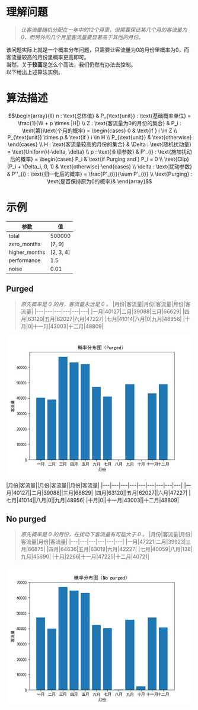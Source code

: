 # 理解问题  

> *让客流量随机分配在一年中的12个月里，但需要保证某几个月的客流量为0，而另外的几个月里客流量要显著高于其他的月份。*  

该问题实际上就是一个概率分布问题，只需要让客流量为0的月份里概率为0，而客流量较高的月份里概率更高即可。  
当然，关于**较高**是怎么个高法，我们仍然有办法去控制。  
以下给出上述算法实例。  

# 算法描述  

```math
\begin{array}{ll}
n : \text{总体值} & P_{\text{unit}} : \text{基础概率单位} = \frac{1}{W + p \times |H|} \\
Z : \text{客流量为0的月份的集合} &  P_i : \text{第}i\text{个月的概率} = \begin{cases} 
0 & \text{if } i \in Z \\
P_{\text{unit}} \times p & \text{if } i \in H \\
P_{\text{unit}} & \text{otherwise} 
\end{cases} \\
H : \text{客流量较高的月份的集合} & \Delta : \text{随机扰动量} = \text{Uniform}(-\delta, \delta) \\
p : \text{业绩参数} & P'_{i} : \text{施加扰动后的概率} = \begin{cases} 
P_i & \text{if Purging and } P_i = 0 \\
\text{Clip}(P_i + \Delta_i, 0, 1) & \text{otherwise} 
\end{cases} \\
\delta : \text{扰动参数} & P''_{i} : \text{归一化后的概率} = \frac{P'_{i}}{\sum P'_{i}} \\
\text{Purging} : \text{是否保持原为0的概率}&  
\end{array}
```

# 示例

|参数|值|
|---|---|
|total|500000|
|zero_months|[7, 9]|
|higher_months|[2, 3, 4]|
|performance|1.5|
|noise|0.01|

## Purged

> *原先概率是 0 的月，客流量永远是 0 。*
> |月份|客流量|月份|客流量|月份|客流量|
> |---|---|---|---|---|---|
> |一月|40127|二月|39088|三月|66629|
> |四月|63120|五月|62027|六月|47227|
> |七月|41014|八月|0|九月|48956|
> |十月|0|十一月|43003|十二月|48809|


![Purged](src/purged.png)

|月份|客流量||月份|客流量||月份|客流量|
|---|---|---|---|---|---|---|---|---|
|一月|40127||二月|39088||三月|66629|
|四月|63120||五月|62027||六月|47227|
|七月|41014||八月|0||九月|48956|
|十月|0||十一月|43003||十二月|48809|

## No purged

> *原先概率是 0 的月份，在扰动下客流量有可能大于 0 。*
> |月份|客流量|月份|客流量|月份|客流量|
> |---|---|---|---|---|---|
> |一月|47221|二月|39923|三月|66875|
> |四月|64636|五月|63019|六月|42227|
> |七月|40059|八月|138|九月|45690|
> |十月|2266|十一月|47225|十二月|40721|

![No purged](src/no_purged.png)

